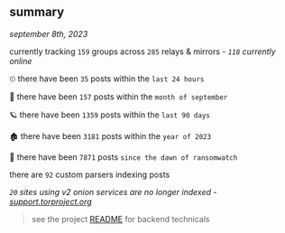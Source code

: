 
## summary
_september 8th, 2023_

currently tracking `159` groups across `285` relays & mirrors - _`118` currently online_

⏲ there have been `35` posts within the `last 24 hours`

🦈 there have been `157` posts within the `month of september`

🪐 there have been `1359` posts within the `last 90 days`

🏚 there have been `3181` posts within the `year of 2023`

🦕 there have been `7871` posts `since the dawn of ransomwatch`

there are `92` custom parsers indexing posts

_`20` sites using v2 onion services are no longer indexed - [support.torproject.org](https://support.torproject.org/onionservices/v2-deprecation/)_

> see the project [README](https://github.com/joshhighet/ransomwatch#ransomwatch--) for backend technicals
